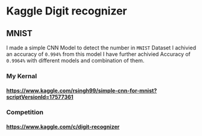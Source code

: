 # Kaggle Digit recognizer 
## MNIST
I made a simple CNN Model to detect the number in `MNIST` Dataset
I achivied an accuracy of `0.994%` from this model
I have further achivied Accuracy of `0.9964%` with different models and combination of them.
### My Kernal
#### https://www.kaggle.com/rsingh99/simple-cnn-for-mnist?scriptVersionId=17577361
### Competition 
#### https://www.kaggle.com/c/digit-recognizer
